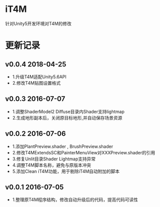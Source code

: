 # iT4M
针对Unity5开发环境对T4M的修改

# 更新记录
##  v0.0.4 2018-04-25
-   1.升级T4M适配Unity5.6API
-   2.修改T4M贴图设置格式

##  v0.0.3 2016-07-07
-   1.调整ShaderModel2 Diffuse目录内Shader支持lightmap
-   2.生成地形副本后，关闭原目标地形,并自动保存场景资源

##	v0.0.2 2016-07-06
-	1.添加PlantPreview.shader , BrushPreview.shader
-	2.修改T4MExtendsSC和PainterMenuView对XXXPreview.shader的引用
-	3.修复Unlit目录Shader Lightmap支持异常
-	4.调整T4M脚本名称，避免与原版本冲突
-	5.添加Clean iT4M功能，用于剔除iT4M自动附加的脚本

##	v0.0.1 2016-07-05
-	1.整理原T4M程序结构，修改自动升级后的代码，提高代码可读性
